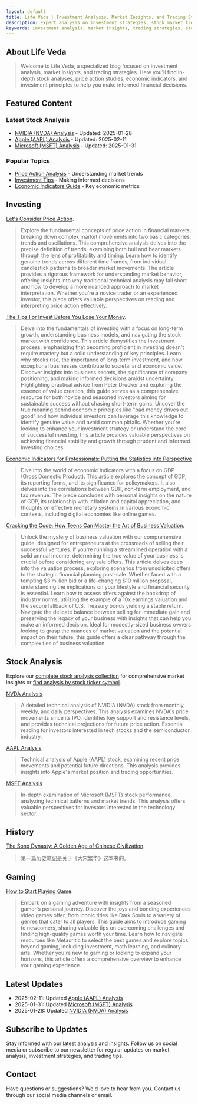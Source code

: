 ```yaml
---
layout: default
title: Life Veda | Investment Analysis, Market Insights, and Trading Strategies
description: Expert analysis on investment strategies, stock market trends, technical analysis, and economic indicators. Learn about price action, stock valuation, and make informed financial decisions. Comprehensive coverage of US and Chinese markets.
keywords: investment analysis, market insights, trading strategies, stock analysis, financial decisions, technical analysis, price action, stock valuation, economic indicators, market trends, investment portfolio, stock market, trading tips, financial education, US stocks, Chinese stocks, market analysis
---
```


## About Life Veda

> Welcome to Life Veda, a specialized blog focused on investment analysis, market insights, and trading strategies. Here you'll find in-depth stock analyses, price action studies, economic indicators, and investment principles to help you make informed financial decisions.

## Featured Content

### Latest Stock Analysis
- [NVIDIA (NVDA) Analysis](./NVDA.html) - Updated: 2025-01-28
- [Apple (AAPL) Analysis](./AAPL.html) - Updated: 2025-02-11
- [Microsoft (MSFT) Analysis](./MSFT.html) - Updated: 2025-01-31

### Popular Topics
- [Price Action Analysis](./PriceAction.html) - Understanding market trends
- [Investment Tips](./TheTipsForInvest.html) - Making informed decisions
- [Economic Indicators Guide](./EIforP.html) - Key economic metrics

## Investing

[Let's Consider Price Action](./PriceAction.html).

> Explore the fundamental concepts of price action in financial markets, breaking down complex market movements into two basic categories: trends and oscillations. This comprehensive analysis delves into the precise definition of trends, examining both bull and bear markets through the lens of profitability and timing. Learn how to identify genuine trends across different time frames, from individual candlestick patterns to broader market movements. The article provides a rigorous framework for understanding market behavior, offering insights into why traditional technical analysis may fall short and how to develop a more nuanced approach to market interpretation. Whether you're a novice trader or an experienced investor, this piece offers valuable perspectives on reading and interpreting price action effectively.

[The Tips For Invest Before You Lose Your Money](./TheTipsForInvest.html).

> Delve into the fundamentals of investing with a focus on long-term growth, understanding business models, and navigating the stock market with confidence. This article demystifies the investment process, emphasizing that becoming proficient in investing doesn't require mastery but a solid understanding of key principles. Learn why stocks rise, the importance of long-term investment, and how exceptional businesses contribute to societal and economic value. Discover insights into business secrets, the significance of company positioning, and making informed decisions amidst uncertainty. Highlighting practical advice from Peter Drucker and exploring the essence of value creation, this guide serves as a comprehensive resource for both novice and seasoned investors aiming for sustainable success without chasing short-term gains. Uncover the true meaning behind economic principles like "bad money drives out good" and how individual investors can leverage this knowledge to identify genuine value and avoid common pitfalls. Whether you're looking to enhance your investment strategy or understand the core of successful investing, this article provides valuable perspectives on achieving financial stability and growth through prudent and informed investing choices.

[Economic Indicators for Professionals: Putting the Statistics into Perspective](./EIforP.html)

> Dive into the world of economic indicators with a focus on GDP (Gross Domestic Product). This article explores the concept of GDP, its reporting forms, and its significance for policymakers. It also delves into the correlations between GDP, non-farm employment, and tax revenue. The piece concludes with personal insights on the nature of GDP, its relationship with inflation and capital appreciation, and thoughts on effective monetary systems in various economic contexts, including digital economies like online games.

[Cracking the Code: How Teens Can Master the Art of Business Valuation](./CrackingTheCode.html).

> Unlock the mystery of business valuation with our comprehensive guide, designed for entrepreneurs at the crossroads of selling their successful ventures. If you're running a streamlined operation with a solid annual income, determining the true value of your business is crucial before considering any sale offers. This article delves deep into the valuation process, exploring scenarios from unsolicited offers to the strategic financial planning post-sale. Whether faced with a tempting $3 million bid or a life-changing $10 million proposal, understanding the implications on your lifestyle and financial security is essential. Learn how to assess offers against the backdrop of industry norms, utilizing the example of a 10x earnings valuation and the secure fallback of U.S. Treasury bonds yielding a stable return. Navigate the delicate balance between selling for immediate gain and preserving the legacy of your business with insights that can help you make an informed decision. Ideal for modestly-sized business owners looking to grasp the nuances of market valuation and the potential impact on their future, this guide offers a clear pathway through the complexities of business valuation.

## Stock Analysis

Explore our [complete stock analysis collection](./stock-analysis.html) for comprehensive market insights or [find analysis by stock ticker symbol](./stock-codes.html).

[NVDA Analysis](./NVDA.html)

> A detailed technical analysis of NVIDIA (NVDA) stock from monthly, weekly, and daily perspectives. This analysis examines NVDA's price movements since its IPO, identifies key support and resistance levels, and provides technical projections for future price action. Essential reading for investors interested in tech stocks and the semiconductor industry.

[AAPL Analysis](./AAPL.html)

> Technical analysis of Apple (AAPL) stock, examining recent price movements and potential future directions. This analysis provides insights into Apple's market position and trading opportunities.

[MSFT Analysis](./MSFT.html)

> In-depth examination of Microsoft (MSFT) stock performance, analyzing technical patterns and market trends. This analysis offers valuable perspectives for investors interested in the technology sector.

## History

[The Song Dynasty: A Golden Age of Chinese Civilization](./SongDynasty.html).

> 第一篇历史笔记是关于《大宋繁华》这本书的。

## Gaming

[How to Start Playing Game](./howtostartPlayingGame.html).

> Embark on a gaming adventure with insights from a seasoned gamer's personal journey. Discover the joys and bonding experiences video games offer, from iconic titles like Dark Souls to a variety of genres that cater to all players. This guide aims to introduce gaming to newcomers, sharing valuable tips on overcoming challenges and finding high-quality games worth your time. Learn how to navigate resources like Metacritic to select the best games and explore topics beyond gaming, including investment, math learning, and culinary arts. Whether you're new to gaming or looking to expand your horizons, this article offers a comprehensive overview to enhance your gaming experience.

## Latest Updates

- 2025-02-11: Updated [Apple (AAPL) Analysis](./AAPL.html)
- 2025-01-31: Updated [Microsoft (MSFT) Analysis](./MSFT.html)
- 2025-01-28: Updated [NVIDIA (NVDA) Analysis](./NVDA.html)

## Subscribe to Updates

Stay informed with our latest analysis and insights. Follow us on social media or subscribe to our newsletter for regular updates on market analysis, investment strategies, and trading tips.

## Contact

Have questions or suggestions? We'd love to hear from you. Contact us through our social media channels or email.

